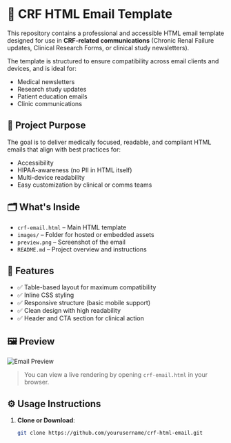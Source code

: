 # 💌 CRF HTML Email Template

This repository contains a professional and accessible HTML email template designed for use in **CRF-related communications** (Chronic Renal Failure updates, Clinical Research Forms, or clinical study newsletters).

The template is structured to ensure compatibility across email clients and devices, and is ideal for:

- Medical newsletters
- Research study updates
- Patient education emails
- Clinic communications

## 🧬 Project Purpose

The goal is to deliver medically focused, readable, and compliant HTML emails that align with best practices for:
- Accessibility
- HIPAA-awareness (no PII in HTML itself)
- Multi-device readability
- Easy customization by clinical or comms teams

## 🗂️ What's Inside

- `crf-email.html` – Main HTML template
- `images/` – Folder for hosted or embedded assets
- `preview.png` – Screenshot of the email
- `README.md` – Project overview and instructions

## 📧 Features

- ✅ Table-based layout for maximum compatibility
- ✅ Inline CSS styling
- ✅ Responsive structure (basic mobile support)
- ✅ Clean design with high readability
- ✅ Header and CTA section for clinical action

## 🖼️ Preview

![Email Preview](preview.png)

> You can view a live rendering by opening `crf-email.html` in your browser.

## ⚙️ Usage Instructions

1. **Clone or Download**:
   ```bash
   git clone https://github.com/yourusername/crf-html-email.git

